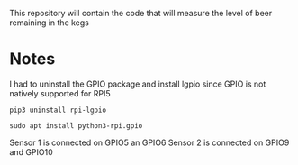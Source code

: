 This repository will contain the code that will measure the level of beer remaining in the kegs

# Notes
I had to uninstall the GPIO package and install lgpio since GPIO is not natively supported for RPI5

```pip3 uninstall rpi-lgpio```

```sudo apt install python3-rpi.gpio```

Sensor 1 is connected on GPIO5 an GPIO6
Sensor 2 is connected on GPIO9 and GPIO10
